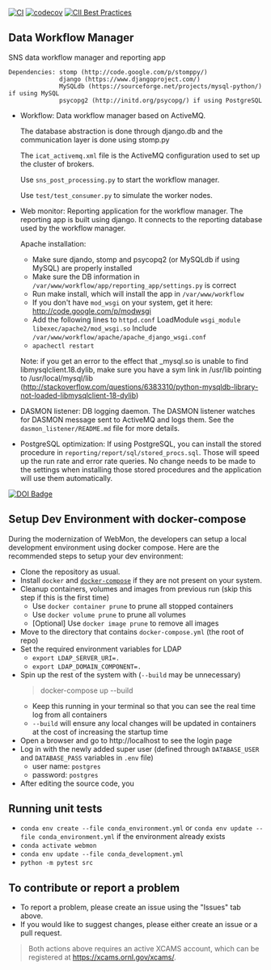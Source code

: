 
[![CI](https://github.com/neutrons/data_workflow/actions/workflows/ci.yml/badge.svg?branch=next)](https://github.com/neutrons/data_workflow/actions/workflows/ci.yml?query=branch:next)
[![codecov](https://codecov.io/gh/neutrons/data_workflow/branch/next/graph/badge.svg?token=q1f07RUI88)](https://codecov.io/gh/neutrons/data_workflow)
[![CII Best Practices](https://bestpractices.coreinfrastructure.org/projects/5504/badge)](https://bestpractices.coreinfrastructure.org/projects/5504)

Data Workflow Manager
---------------------

SNS data workflow manager and reporting app

	Dependencies: stomp (http://code.google.com/p/stomppy/)
	              django (https://www.djangoproject.com/)
	              MySQLdb (https://sourceforge.net/projects/mysql-python/) if using MySQL
	              psycopg2 (http://initd.org/psycopg/) if using PostgreSQL

- Workflow: Data workflow manager based on ActiveMQ.

	The database abstraction is done through django.db and the
	communication layer is done using stomp.py

	The `icat_activemq.xml` file is the ActiveMQ configuration used to set up the
	cluster of brokers.

	Use `sns_post_processing.py` to start the workflow manager.

	Use `test/test_consumer.py` to simulate the worker nodes.

- Web monitor: Reporting application for the workflow manager.
	The reporting app is built using django. It connects to the reporting
	database used by the workflow manager.

	Apache installation:
	- Make sure djando, stomp and psycopq2 (or MySQLdb if using MySQL) are properly installed
	- Make sure the DB information in `/var/www/workflow/app/reporting_app/settings.py` is correct
	- Run make install, which will install the app in `/var/www/workflow`
	- If you don't have `mod_wsgi` on your system, get it here: http://code.google.com/p/modwsgi
	- Add the following lines to `httpd.conf`
		LoadModule `wsgi_module libexec/apache2/mod_wsgi.so`
		Include `/var/www/workflow/apache/apache_django_wsgi.conf`
	- `apachectl restart`

	Note: if you get an error to the effect that _mysql.so is unable to find libmysqlclient.18.dylib,
	make sure you have a sym link in /usr/lib pointing to /usr/local/mysql/lib
	(http://stackoverflow.com/questions/6383310/python-mysqldb-library-not-loaded-libmysqlclient-18-dylib)

- DASMON listener: DB logging daemon.
    The DASMON listener watches for DASMON message sent to ActiveMQ and logs them.
	See the `dasmon_listener/README.md` file for more details.

- PostgreSQL optimization:
	If using PostgreSQL, you can install the stored procedure in `reporting/report/sql/stored_procs.sql`.
	Those will speed up the run rate and error rate queries. No change needs to be made
	to the settings when installing those stored procedures and the application will
	use them automatically.

[![DOI Badge](https://zenodo.org/badge/4139/neutrons/data_workflow.png)](http://dx.doi.org/10.5281/zenodo.10054)

## Setup Dev Environment with docker-compose

During the modernization of WebMon, the developers can setup a local development environment using docker compose.
Here are the recommended steps to setup your dev environment:

- Clone the repository as usual.
- Install `docker` and [`docker-compose`](https://docs.docker.com/compose/install/) if they are not present on your system.
- Cleanup containers, volumes and images from previous run (skip this step if this is the first time)
  - Use `docker container prune` to prune all stopped containers
  - Use `docker volume prune` to prune all volumes
  - [Optional] Use `docker image prune` to remove all images
- Move to the directory that contains `docker-compose.yml` (the root of repo)
- Set the required environment variables for LDAP
  - `export LDAP_SERVER_URI=.`
  - `export LDAP_DOMAIN_COMPONENT=.`
- Spin up the rest of the system with (`--build` may be unnecessary)
  > docker-compose up --build
  - Keep this running in your terminal so that you can see the real time log from all containers
  - `--build` will ensure any local changes will be updated in containers at the cost of increasing the startup time
- Open a browser and go to http://localhost to see the login page
- Log in with the newly added super user (defined through `DATABASE_USER` and `DATABASE_PASS` variables in `.env` file)
  - user name: `postgres`
  - password: `postgres`
- After editing the source code, you


## Running unit tests

- `conda env create --file conda_environment.yml` or `conda env update --file conda_environment.yml` if the environment already exists
- `conda activate webmon`
- `conda env update --file conda_development.yml`
- `python -m pytest src`

## To contribute or report a problem

- To report a problem, please create an issue using the "Issues" tab above.
- If you would like to suggest changes, please either create an issue or a pull request.

> Both actions above requires an active XCAMS account, which can be registered at https://xcams.ornl.gov/xcams/.

